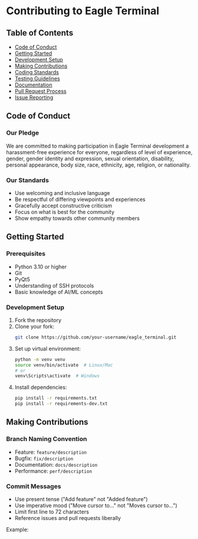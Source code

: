 # Contributing to Eagle Terminal

## Table of Contents
- [Code of Conduct](#code-of-conduct)
- [Getting Started](#getting-started)
- [Development Setup](#development-setup)
- [Making Contributions](#making-contributions)
- [Coding Standards](#coding-standards)
- [Testing Guidelines](#testing-guidelines)
- [Documentation](#documentation)
- [Pull Request Process](#pull-request-process)
- [Issue Reporting](#issue-reporting)

## Code of Conduct

### Our Pledge
We are committed to making participation in Eagle Terminal development a harassment-free experience for everyone, regardless of level of experience, gender, gender identity and expression, sexual orientation, disability, personal appearance, body size, race, ethnicity, age, religion, or nationality.

### Our Standards
- Use welcoming and inclusive language
- Be respectful of differing viewpoints and experiences
- Gracefully accept constructive criticism
- Focus on what is best for the community
- Show empathy towards other community members

## Getting Started

### Prerequisites
- Python 3.10 or higher
- Git
- PyQt5
- Understanding of SSH protocols
- Basic knowledge of AI/ML concepts

### Development Setup
1. Fork the repository
2. Clone your fork:
   ```bash
   git clone https://github.com/your-username/eagle_terminal.git
   ```
3. Set up virtual environment:
   ```bash
   python -m venv venv
   source venv/bin/activate  # Linux/Mac
   # or
   venv\Scripts\activate  # Windows
   ```
4. Install dependencies:
   ```bash
   pip install -r requirements.txt
   pip install -r requirements-dev.txt
   ```

## Making Contributions

### Branch Naming Convention
- Feature: `feature/description`
- Bugfix: `fix/description`
- Documentation: `docs/description`
- Performance: `perf/description`

### Commit Messages
- Use present tense ("Add feature" not "Added feature")
- Use imperative mood ("Move cursor to..." not "Moves cursor to...")
- Limit first line to 72 characters
- Reference issues and pull requests liberally

Example: